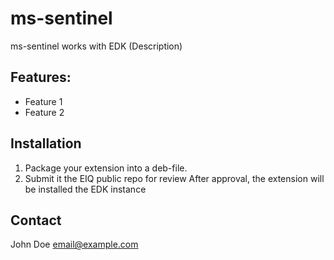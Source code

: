 # ms-sentinel
ms-sentinel works with EDK (Description)

## Features:
* Feature 1
* Feature 2

## Installation
1. Package your extension into a deb-file.
2. Submit it the EIQ public repo for review
After approval, the extension will be installed the EDK instance

## Contact
John Doe <email@example.com>
